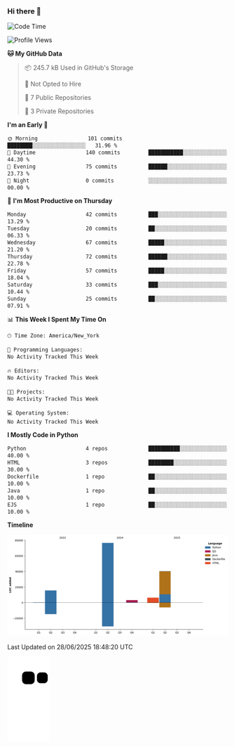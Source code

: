 ### Hi there 👋

<!--
**Iplay6432/Iplay6432** is a ✨ _special_ ✨ repository because its `README.md` (this file) appears on your GitHub profile.

Here are some ideas to get you started:

- 🔭 I’m currently working on ...
- 🌱 I’m currently learning ...
- 👯 I’m looking to collaborate on ...
- 🤔 I’m looking for help with ...
- 💬 Ask me about ...
- 📫 How to reach me: ...
- 😄 Pronouns: ...
- ⚡ Fun fact: ...
-->
<!--
- 🔭 I’m currently working on [A Login Python Scipt Thing](https://github.com/Iplay6432/Lugin-but-no-Pygame-)
- 🌱 I’m currently [learning C++](https://github.com/Iplay6432/LearningCpp)


<!--START_SECTION:waka-->
![Code Time](http://img.shields.io/badge/Code%20Time-240%20hrs%2020%20mins-blue)

![Profile Views](http://img.shields.io/badge/Profile%20Views-0-blue)

**🐱 My GitHub Data** 

> 📦 245.7 kB Used in GitHub's Storage 
 > 
> 🚫 Not Opted to Hire
 > 
> 📜 7 Public Repositories 
 > 
> 🔑 3 Private Repositories 
 > 
**I'm an Early 🐤** 

```text
🌞 Morning                101 commits         ████████░░░░░░░░░░░░░░░░░   31.96 % 
🌆 Daytime                140 commits         ███████████░░░░░░░░░░░░░░   44.30 % 
🌃 Evening                75 commits          ██████░░░░░░░░░░░░░░░░░░░   23.73 % 
🌙 Night                  0 commits           ░░░░░░░░░░░░░░░░░░░░░░░░░   00.00 % 
```
📅 **I'm Most Productive on Thursday** 

```text
Monday                   42 commits          ███░░░░░░░░░░░░░░░░░░░░░░   13.29 % 
Tuesday                  20 commits          ██░░░░░░░░░░░░░░░░░░░░░░░   06.33 % 
Wednesday                67 commits          █████░░░░░░░░░░░░░░░░░░░░   21.20 % 
Thursday                 72 commits          ██████░░░░░░░░░░░░░░░░░░░   22.78 % 
Friday                   57 commits          █████░░░░░░░░░░░░░░░░░░░░   18.04 % 
Saturday                 33 commits          ███░░░░░░░░░░░░░░░░░░░░░░   10.44 % 
Sunday                   25 commits          ██░░░░░░░░░░░░░░░░░░░░░░░   07.91 % 
```


📊 **This Week I Spent My Time On** 

```text
🕑︎ Time Zone: America/New_York

💬 Programming Languages: 
No Activity Tracked This Week

🔥 Editors: 
No Activity Tracked This Week

🐱‍💻 Projects: 
No Activity Tracked This Week

💻 Operating System: 
No Activity Tracked This Week
```

**I Mostly Code in Python** 

```text
Python                   4 repos             ██████████░░░░░░░░░░░░░░░   40.00 % 
HTML                     3 repos             ████████░░░░░░░░░░░░░░░░░   30.00 % 
Dockerfile               1 repo              ██░░░░░░░░░░░░░░░░░░░░░░░   10.00 % 
Java                     1 repo              ██░░░░░░░░░░░░░░░░░░░░░░░   10.00 % 
EJS                      1 repo              ██░░░░░░░░░░░░░░░░░░░░░░░   10.00 % 
```



**Timeline**

![Lines of Code chart](https://raw.githubusercontent.com/Iplay6432/Iplay6432/main/assets/bar_graph.png)


 Last Updated on 28/06/2025 18:48:20 UTC
<!--END_SECTION:waka-->

![snake](https://raw.githubusercontent.com/Iplay6432/Iplay6432/output/github-contribution-grid-snake.svg)
